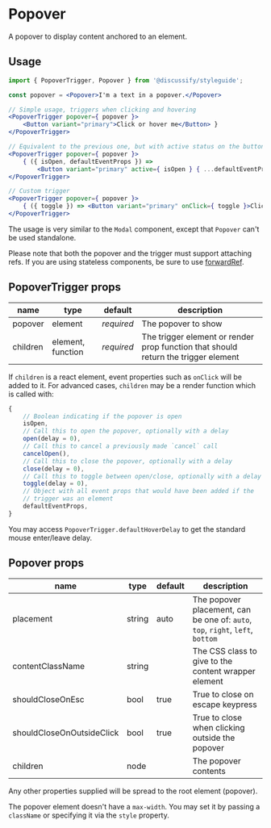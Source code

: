 # Popover

A popover to display content anchored to an element.

## Usage

```jsx
import { PopoverTrigger, Popover } from '@discussify/styleguide';

const popover = <Popover>I'm a text in a popover.</Popover>

// Simple usage, triggers when clicking and hovering
<PopoverTrigger popover={ popover }>
    <Button variant="primary">Click or hover me</Button> }
</PopoverTrigger>

// Equivalent to the previous one, but with active status on the button
<PopoverTrigger popover={ popover }>
    { ({ isOpen, defaultEventProps }) =>
        <Button variant="primary" active={ isOpen } { ...defaultEventProps }>Click or hover me</Button> }
</PopoverTrigger>

// Custom trigger
<PopoverTrigger popover={ popover }>
    { ({ toggle }) => <Button variant="primary" onClick={ toggle }>Click me</Button> }
</PopoverTrigger>
```

The usage is very similar to the `Modal` component, except that `Popover` can't be used standalone.

Please note that both the popover and the trigger must support attaching refs. If you are using stateless components, be sure to use [forwardRef](https://reactjs.org/docs/forwarding-refs.html).

## PopoverTrigger props

| name | type | default | description |
| ---- | ---- | ------- | ----------- |
| popover | element | *required* | The popover to show |
| children | element, function | *required* | The trigger element or render prop function that should return the trigger element |

If `children` is a react element, event properties such as `onClick` will be added to it.
For advanced cases, `children` may be a render function which is called with:

```js
{
    // Boolean indicating if the popover is open
    isOpen,
    // Call this to open the popover, optionally with a delay
    open(delay = 0),
    // Call this to cancel a previously made `cancel` call
    cancelOpen(),
    // Call this to close the popover, optionally with a delay
    close(delay = 0),
    // Call this to toggle between open/close, optionally with a delay
    toggle(delay = 0),
    // Object with all event props that would have been added if the
    // trigger was an element
    defaultEventProps,
}
```

You may access `PopoverTrigger.defaultHoverDelay` to get the standard mouse enter/leave delay.

## Popover props

| name | type | default | description |
| ---- | ---- | ------- | ----------- |
| placement | string | auto | The popover placement, can be one of: `auto`, `top`, `right`, `left`, `bottom` |
| contentClassName | string | | The CSS class to give to the content wrapper element |
| shouldCloseOnEsc | bool | true | True to close on escape keypress |
| shouldCloseOnOutsideClick | bool | true | True to close when clicking outside the popover |
| children | node | *<required>* | The popover contents |

Any other properties supplied will be spread to the root element (popover).

The popover element doesn't have a `max-width`. You may set it by passing a `className` or specifying it via the `style` property.

